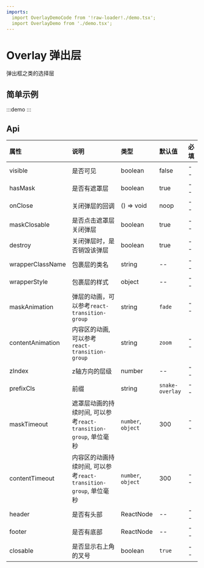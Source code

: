 ```yaml
---
imports:
  import OverlayDemoCode from '!raw-loader!./demo.tsx';
  import OverlayDemo from './demo.tsx';
---
```


# Overlay 弹出层

弹出框之类的选择层

## 简单示例

:::demo 
<Block code={OverlayDemoCode} des="弹出层"> 
<OverlayDemo /> 
</Block> 
:::

## Api

| 属性             | 说明                                                             | 类型               | 默认值          | 必填 |
| :--------------- | :--------------------------------------------------------------- | :----------------- | :-------------- | :--- |
| visible          | 是否可见                                                         | boolean            | false           | --   |
| hasMask          | 是否有遮罩层                                                     | boolean            | true            | --   |
| onClose          | 关闭弹层的回调                                                   | () => void         | noop            | --   |
| maskClosable     | 是否点击遮罩层关闭弹层                                           | boolean            | true            | --   |
| destroy          | 关闭弹层时，是否销毁该弹层                                       | boolean            | true            | --   |
| wrapperClassName | 包裹层的类名                                                     | string             | --              | --   |
| wrapperStyle     | 包裹层的样式                                                     | object             | --              | --   |
| maskAnimation    | 弹层的动画，可以参考`react-transition-group`                     | string             | `fade`          | --   |
| contentAnimation | 内容区的动画, 可以参考`react-transition-group`                   | string             | `zoom`          | --   |
| zIndex           | z轴方向的层级                                                    | number             | --              | --   |
| prefixCls        | 前缀                                                             | string             | `snake-overlay` | --   |
| maskTimeout      | 遮罩层动画的持续时间, 可以参考`react-transition-group`, 单位毫秒 | `number`, `object` | 300             | --   |
| contentTimeout   | 内容区的动画持续时间, 可以参考`react-transition-group`, 单位毫秒 | `number`, `object` | 300             | --   |
| header           | 是否有头部                                                       | ReactNode          | --              | --   |
| footer           | 是否有底部                                                       | ReactNode          | --              | --   |
| closable         | 是否显示右上角的叉号                                             | boolean            | `true`          | --   |